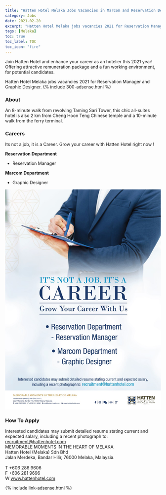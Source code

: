 ```yaml
---
title: "Hatten Hotel Melaka Jobs Vacancies in Marcom and Reservation Departments" 
category: Jobs 
date: 2021-02-20
excerpt: "Hatten Hotel Melaka jobs vacancies 2021 for Reservation Manager and Graphic Designer" 
tags: [Melaka] 
toc: true 
toc_label: TOC 
toc_icon: "fire" 
--- 
```


Join Hatten Hotel and enhance your career as an hotelier this 2021 year! Offering attractive remuneration package and a fun working environment, for potential candidates.

Hatten Hotel Melaka jobs vacancies 2021 for Reservation Manager and Graphic Designer.
{% include 300-adsense.html %} 

### About
An 8-minute walk from revolving Taming Sari Tower, this chic all-suites hotel is also 2 km from Cheng Hoon Teng Chinese temple and a 10-minute walk from the ferry terminal.

### Careers
Its not a job, it is a Career. Grow your career with Hatten Hotel right now !

**Reservation Department**
- Reservation Manager

**Marcom Department**
- Graphic Designer

![Hatten Hotel Melaka Jobs 2021!](/assets/images/2021-02/hatten-hotel-melaka-job-ad-2021.jpg "Hatten Hotel Melaka Jobs 2021")

### How To Apply
Interested candidates may submit detailed resume stating current and expected salary, including a recent photograph to: recruitment@hattenhotel.com
<br/>
MEMORABLE MOMENTS IN THE HEART OF MELAKA<br/>
Hatten Hotel (Melaka) Sdn Bhd<br/>
Jalan Merdeka, Bandar Hilir, 76000 Melaka, Malaysia.<br/>
<br/>
T +606 286 9606 <br/>
F +606 281 9696 <br/>
W www.hattenhotel.com

{% include link-adsense.html %} 